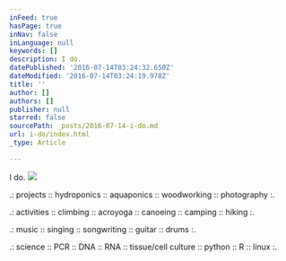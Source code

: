 ```yaml
---
inFeed: true
hasPage: true
inNav: false
inLanguage: null
keywords: []
description: I do.
datePublished: '2016-07-14T03:24:32.650Z'
dateModified: '2016-07-14T03:24:19.978Z'
title: ''
author: []
authors: []
publisher: null
starred: false
sourcePath: _posts/2016-07-14-i-do.md
url: i-do/index.html
_type: Article

---
```

I do.
![](https://the-grid-user-content.s3-us-west-2.amazonaws.com/4e4f1ef7-084c-4276-8887-760d460c1d08.jpg)

.: projects :: hydroponics :: aquaponics :: woodworking :: photography :.

.: activities :: climbing :: acroyoga :: canoeing :: camping :: hiking :.

.: music :: singing :: songwriting :: guitar :: drums :.

.: science :: PCR :: DNA :: RNA :: tissue/cell culture :: python :: R :: linux :.
